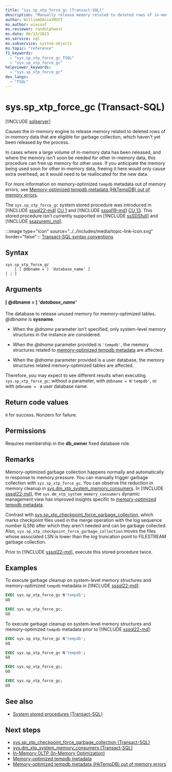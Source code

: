 ```yaml
---
title: "sys.sp_xtp_force_gc (Transact-SQL)"
description: "Manually release memory related to deleted rows of in-memory data that are eligible for garbage collection."
author: WilliamDAssafMSFT
ms.author: wiassaf
ms.reviewer: randolphwest
ms.date: 06/13/2023
ms.service: sql
ms.subservice: system-objects
ms.topic: "reference"
f1_keywords:
  - "sys.sp_xtp_force_gc_TSQL"
  - "sys.sp_xtp_force_gc"
helpviewer_keywords:
  - "sys.sp_xtp_force_gc"
dev_langs:
  - "TSQL"
---
```

# sys.sp_xtp_force_gc (Transact-SQL)

[!INCLUDE [sqlserver](../../includes/applies-to-version/sqlserver.md)]

Causes the in-memory engine to release memory related to deleted rows of in-memory data that are eligible for garbage collection, which haven't yet been released by the process.

In cases where a large volume of in-memory data has been released, and where the memory isn't soon be needed for other in-memory data, this procedure can free up memory for other uses. If you anticipate the memory being used soon for other in-memory data, freeing it here would only cause extra overhead, as it would need to be reallocated for the new data.

For more information on memory-optimized `tempdb` metadata out of memory errors, see [Memory-optimized tempdb metadata (HkTempDB) out of memory errors](/troubleshoot/sql/admin/memory-optimized-tempdb-out-of-memory).

The `sys.sp_xtp_force_gc` system stored procedure was introduced in [!INCLUDE [sssql22-md](../../includes/sssql22-md.md)] [CU 1](/troubleshoot/sql/releases/sqlserver-2022/cumulativeupdate1#2087479) and [!INCLUDE [sssql19-md](../../includes/sssql19-md.md)] [CU 13](https://support.microsoft.com/topic/kb5005679-cumulative-update-13-for-sql-server-2019-5c1be850-460a-4be4-a569-fe11f0adc535). This stored procedure isn't currently supported on [!INCLUDE [ssSDSfull](../../includes/sssdsfull-md.md)] and [!INCLUDE [ssazuremi_md](../../includes/ssazuremi_md.md)].

:::image type="icon" source="../../includes/media/topic-link-icon.svg" border="false"::: [Transact-SQL syntax conventions](../../t-sql/language-elements/transact-sql-syntax-conventions-transact-sql.md)

## Syntax

```syntaxsql
sys.sp_xtp_force_gc
    [ [ @dbname = ] 'database_name' ]
[ ; ]
```

## Arguments

#### [ @dbname = ] '*database_name*'

The database to release unused memory for memory-optimized tables. *@dbname* is **sysname**.

- When the *@dname* parameter isn't specified, only system-level memory structures in the instance are considered.

- When the *@dname* parameter provided is `'tempdb'`, the memory structures related to [memory-optimized tempdb metadata](../databases/tempdb-database.md#memory-optimized-tempdb-metadata) are affected.

- When the *@dname* parameter provided is a user database, the memory structures related memory-optimized tables are affected.

Therefore, you may expect to see different results when executing `sys.sp_xtp_force_gc`: without a parameter, with `@dbname = N'tempdb'`, or with `@dbname = ` a user database name.

## Return code values

`0` for success. Nonzero for failure.

## Permissions

Requires membership in the **db_owner** fixed database role.

## Remarks

Memory-optimized garbage collection happens normally and automatically in response to memory pressure. You can manually trigger garbage collection with `sys.sp_xtp_force_gc`. You can observe the reduction in memory cleanup in [sys.dm_xtp_system_memory_consumers](../system-dynamic-management-views/sys-dm-xtp-system-memory-consumers-transact-sql.md). In [!INCLUDE [sssql22-md](../../includes/sssql22-md.md)], the `sys.dm_xtp_system_memory_consumers` dynamic management view has improved insights specific to [memory-optimized tempdb metadata](../databases/tempdb-database.md#memory-optimized-tempdb-metadata).

Contrast with [sys.sp_xtp_checkpoint_force_garbage_collection](sys-sp-xtp-checkpoint-force-garbage-collection-transact-sql.md), which marks checkpoint files used in the merge operation with the log sequence number (LSN) after which they aren't needed and can be garbage collected. Also, `sys.sp_xtp_checkpoint_force_garbage_collection` moves the files whose associated LSN is lower than the log truncation point to FILESTREAM garbage collection.

Prior to [!INCLUDE [sssql22-md](../../includes/sssql22-md.md)], execute this stored procedure twice.

## Examples

To execute garbage cleanup on system-level memory structures and memory-optimized `tempdb` metadata in [!INCLUDE [sssql22-md](../../includes/sssql22-md.md)]:

```sql
EXEC sys.sp_xtp_force_gc N'tempdb';
GO

EXEC sys.sp_xtp_force_gc;
GO
```

To execute garbage cleanup on system-level memory structures and memory-optimized `tempdb` metadata prior to [!INCLUDE [sssql22-md](../../includes/sssql22-md.md)]:

```sql
EXEC sys.sp_xtp_force_gc N'tempdb';
GO

EXEC sys.sp_xtp_force_gc N'tempdb';
GO

EXEC sys.sp_xtp_force_gc;
GO

EXEC sys.sp_xtp_force_gc;
GO
```

## See also

- [System stored procedures (Transact-SQL)](system-stored-procedures-transact-sql.md)

## Next steps

- [sys.sp_xtp_checkpoint_force_garbage_collection (Transact-SQL)](sys-sp-xtp-checkpoint-force-garbage-collection-transact-sql.md)
- [sys.dm_xtp_system_memory_consumers (Transact-SQL)](../system-dynamic-management-views/sys-dm-xtp-system-memory-consumers-transact-sql.md)
- [In-Memory OLTP (In-Memory Optimization)](../in-memory-oltp/overview-and-usage-scenarios.md)
- [Memory-optimized tempdb metadata](../databases/tempdb-database.md#memory-optimized-tempdb-metadata)
- [Memory-optimized tempdb metadata (HkTempDB) out of memory errors](/troubleshoot/sql/admin/memory-optimized-tempdb-out-of-memory)
